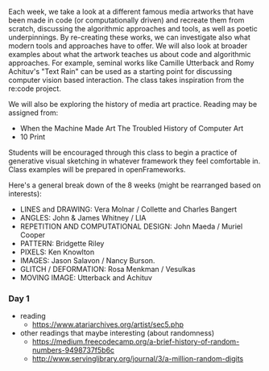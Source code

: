 Each week, we take a look at a different famous media artworks that have been made in code (or computationally driven) and recreate them from scratch, discussing the algorithmic approaches and tools, as well as poetic underpinnings. By re-creating these works, we can investigate also what modern tools and approaches have to offer. We will also look at broader examples about what the artwork teaches us about code and algorithmic approaches. For example, seminal works like Camille Utterback and Romy Achituv's "Text Rain" can be used as a starting point for discussing computer vision based interaction. The class takes inspiration from the re:code project.

We will also be exploring the history of media art practice. Reading may be assigned from:

* When the Machine Made Art The Troubled History of Computer Art
* 10 Print

Students will be encouraged through this class to begin a practice of generative visual sketching in whatever framework they feel comfortable in. Class examples will be prepared in openFrameworks.

Here's a general break down of the 8 weeks (might be rearranged based on interests):

* LINES and DRAWING: Vera Molnar / Collette and Charles Bangert
* ANGLES: John & James Whitney / LIA
* REPETITION AND COMPUTATIONAL DESIGN: John Maeda / Muriel Cooper
* PATTERN:  Bridgette Riley
* PIXELS: Ken Knowlton
* IMAGES: Jason Salavon / Nancy Burson. 
* GLITCH / DEFORMATION: Rosa Menkman / Vesulkas
* MOVING IMAGE: Utterback and Achituv



### Day 1 

* reading
  * https://www.atariarchives.org/artist/sec5.php
* other readings that maybe interesting (about randomness) 
  * https://medium.freecodecamp.org/a-brief-history-of-random-numbers-9498737f5b6c
  * http://www.servinglibrary.org/journal/3/a-million-random-digits
